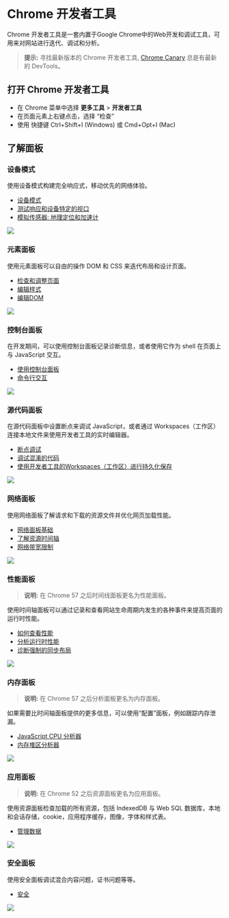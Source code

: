 # Chrome 开发者工具

Chrome 开发者工具是一套内置于Google Chrome中的Web开发和调试工具，可用来对网站进行迭代、调试和分析。

> **提示:** 寻找最新版本的 Chrome 开发者工具, [Chrome Canary](https://www.google.com/intl/en/chrome/browser/canary.html) 总是有最新的 DevTools。

## 打开 Chrome 开发者工具

- 在 Chrome 菜单中选择 **更多工具** > **开发者工具**
- 在页面元素上右键点击，选择 “检查”
- 使用 快捷键 Ctrl+Shift+I (Windows) 或 Cmd+Opt+I (Mac)

## 了解面板

### 设备模式

使用设备模式构建完全响应式，移动优先的网络体验。

- [设备模式]()
- [测试响应和设备特定的视口]()
- [模拟传感器: 地理定位和加速计]()

![](images/device-mode.png)

### 元素面板

使用元素面板可以自由的操作 DOM 和 CSS 来迭代布局和设计页面。

- [检查和调整页面]()
- [编辑样式]()
- [编辑DOM]()

![](images/elements.png)

### 控制台面板

在开发期间，可以使用控制台面板记录诊断信息，或者使用它作为 shell 在页面上与 JavaScript 交互。

- [使用控制台面板]()
- [命令行交互]()

![](images/console.png)

### 源代码面板

在源代码面板中设置断点来调试 JavaScript，或者通过 Workspaces（工作区）连接本地文件来使用开发者工具的实时编辑器。

- [断点调试]()
- [调试混淆的代码]()
- [使用开发者工具的Workspaces（工作区）进行持久化保存]()

![](images/sources.png)

### 网络面板

使用网络面板了解请求和下载的资源文件并优化网页加载性能。

- [网络面板基础]()
- [了解资源时间轴]()
- [网络带宽限制]()

![](images/network.png)

### 性能面板

> **说明:** 在 Chrome 57 之后时间线面板更名为性能面板。

使用时间轴面板可以通过记录和查看网站生命周期内发生的各种事件来提高页面的运行时性能。

- [如何查看性能]()
- [分析运行时性能]()
- [诊断强制的同步布局]()

![](images/performance.png)

### 内存面板

> **说明:** 在 Chrome 57 之后分析面板更名为内存面板。

如果需要比时间轴面板提供的更多信息，可以使用“配置”面板，例如跟踪内存泄漏。

- [JavaScript CPU 分析器]()
- [内存堆区分析器]()

![](images/memory.png)

### 应用面板

> **说明:** 在 Chrome 52 之后资源面板更名为应用面板。

使用资源面板检查加载的所有资源，包括 IndexedDB 与 Web SQL 数据库，本地和会话存储，cookie，应用程序缓存，图像，字体和样式表。

- [管理数据]()

![](images/application.png)

### 安全面板

使用安全面板调试混合内容问题，证书问题等等。

- [安全]()

![](images/security.png)